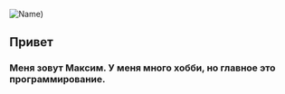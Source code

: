 ![Name]([https://github.com/MrMrakk/MrMrakk/blob/main/name1.png))

## Привет
### Меня зовут Максим. У меня много хобби, но главное это программирование.

